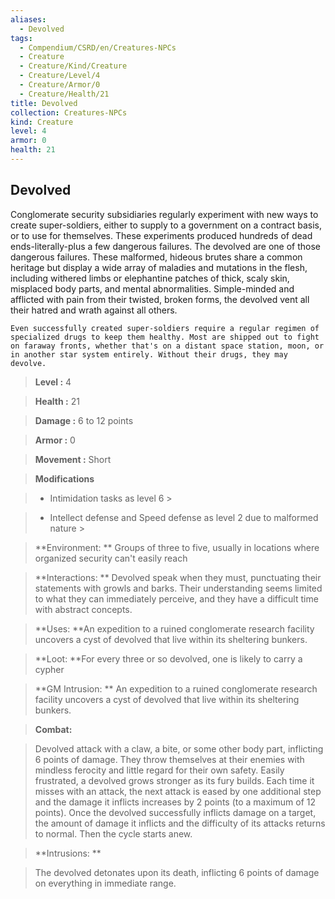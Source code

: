 ```yaml
---
aliases:
  - Devolved
tags:
  - Compendium/CSRD/en/Creatures-NPCs
  - Creature
  - Creature/Kind/Creature
  - Creature/Level/4
  - Creature/Armor/0
  - Creature/Health/21
title: Devolved
collection: Creatures-NPCs
kind: Creature
level: 4
armor: 0
health: 21
---
```

## Devolved    
Conglomerate security subsidiaries regularly experiment with new ways to create super-soldiers, either to supply to a government on a contract basis, or to use for themselves. These experiments produced hundreds of dead ends-literally-plus a few dangerous failures. The devolved are one of those dangerous failures. These malformed, hideous brutes share a common heritage but display a wide array of maladies and mutations in the flesh, including withered limbs or elephantine patches of thick, scaly skin, misplaced body parts, and mental abnormalities. Simple-minded and afflicted with pain from their twisted, broken forms, the devolved vent all their hatred and wrath against all others.   
	Even successfully created super-soldiers require a regular regimen of specialized drugs to keep them healthy. Most are shipped out to fight on faraway fronts, whether that's on a distant space station, moon, or in another star system entirely. Without their drugs, they may devolve.    
  
    
> **Level :** 4    
> **Health :** 21    
> **Damage :** 6 to 12 points    
> **Armor :** 0    
> **Movement :** Short    
> **Modifications**    
>- Intimidation tasks as level 6 >  
>    
>- Intellect defense and Speed defense as level 2 due to malformed nature >  
>    
> **Environment: ** Groups of three to five, usually in locations where organized security can't easily reach    
> **Interactions: ** Devolved speak when they must, punctuating their statements with growls and barks. Their understanding seems limited to what they can immediately perceive, and they have a difficult time with abstract concepts.    
> **Uses: **An expedition to a ruined conglomerate research facility uncovers a cyst of devolved that live within its sheltering bunkers.    
> **Loot: **For every three or so devolved, one is likely to carry a cypher    
> **GM Intrusion: ** An expedition to a ruined conglomerate research facility uncovers a cyst of devolved that live within its sheltering bunkers.    
  
> **Combat:**   
> Devolved attack with a claw, a bite, or some other body part, inflicting 6 points of damage. They throw themselves at their enemies with mindless ferocity and little regard for their own safety. Easily frustrated, a devolved grows stronger as its fury builds. Each time it misses with an attack, the next attack is eased by one additional step and the damage it inflicts increases by 2 points (to a maximum of 12 points). Once the devolved successfully inflicts damage on a target, the amount of damage it inflicts and the difficulty of its attacks returns to normal. Then the cycle starts anew.    
    
  
> **Intrusions: **   
> The devolved detonates upon its death, inflicting 6 points of damage on everything in immediate range.    
